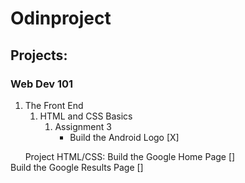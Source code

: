 # Odinproject

## Projects:

### Web Dev 101
1. The Front End
    1. HTML and CSS Basics
        1. Assignment 3
            - Build the Android Logo [X]
                    
        Project HTML/CSS:
            Build the Google Home Page []            
            Build the Google Results Page []
